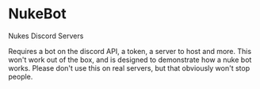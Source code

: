 # NukeBot
Nukes Discord Servers

Requires a bot on the discord API, a token, a server to host and more. This won't work out of the box, and is designed to demonstrate how a nuke bot works. Please don't use this on real servers, but that obviously won't stop people.
